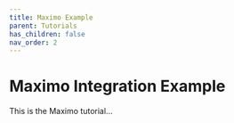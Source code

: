 ```yaml
---
title: Maximo Example
parent: Tutorials
has_children: false
nav_order: 2
---
```


# Maximo Integration Example

This is the Maximo tutorial...


